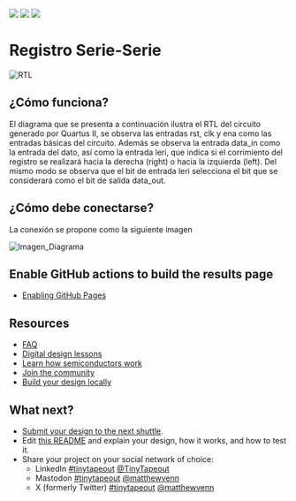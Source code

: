 ![](../../workflows/gds/badge.svg) ![](../../workflows/docs/badge.svg) ![](../../workflows/test/badge.svg)

# Registro Serie-Serie

![RTL](https://github.com/CarlosVel17/Serie_Serie/assets/165471233/87f72d36-5895-42a6-a275-eaf8a13415c4)

## ¿Cómo funciona?

El diagrama que se presenta a continuación ilustra el RTL del circuito generado por Quartus II, se observa las entradas rst, clk y ena como las entradas básicas del circuito. Además se observa la entrada data_in como la entrada del dato, así como la entrada leri, que indica si el corrimiento del registro se realizará hacia la derecha (right) o hacia la izquierda (left). Del mismo modo se observa que el bit de entrada leri selecciona el bit que se considerará como el bit de salida data_out.

## ¿Cómo debe conectarse?

La conexión se propone como la siguiente imagen

![Imagen_Diagrama](https://github.com/CarlosVel17/Serie_Serie/assets/165471233/e222120c-f8e9-416c-8412-4c21e2337641)

## Enable GitHub actions to build the results page

- [Enabling GitHub Pages](https://tinytapeout.com/faq/#my-github-action-is-failing-on-the-pages-part)

## Resources

- [FAQ](https://tinytapeout.com/faq/)
- [Digital design lessons](https://tinytapeout.com/digital_design/)
- [Learn how semiconductors work](https://tinytapeout.com/siliwiz/)
- [Join the community](https://tinytapeout.com/discord)
- [Build your design locally](https://docs.google.com/document/d/1aUUZ1jthRpg4QURIIyzlOaPWlmQzr-jBn3wZipVUPt4)

## What next?

- [Submit your design to the next shuttle](https://app.tinytapeout.com/).
- Edit [this README](README.md) and explain your design, how it works, and how to test it.
- Share your project on your social network of choice:
  - LinkedIn [#tinytapeout](https://www.linkedin.com/search/results/content/?keywords=%23tinytapeout) [@TinyTapeout](https://www.linkedin.com/company/100708654/)
  - Mastodon [#tinytapeout](https://chaos.social/tags/tinytapeout) [@matthewvenn](https://chaos.social/@matthewvenn)
  - X (formerly Twitter) [#tinytapeout](https://twitter.com/hashtag/tinytapeout) [@matthewvenn](https://twitter.com/matthewvenn)
